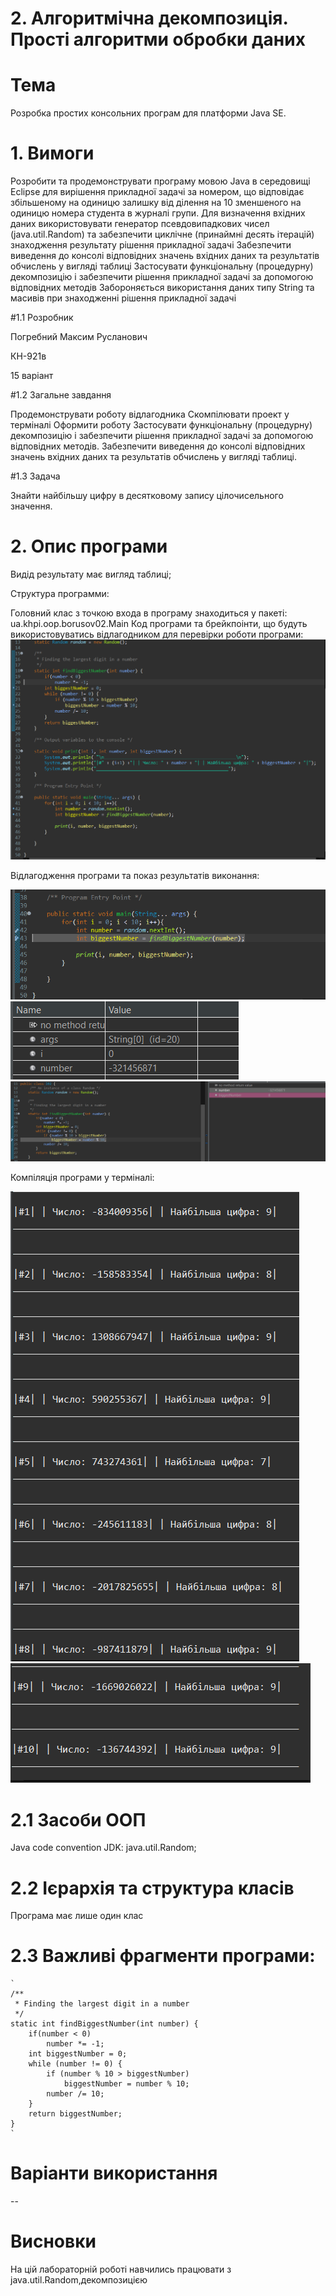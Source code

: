 # 2. Алгоритмічна декомпозиція. Прості алгоритми обробки даних

# Тема

Розробка простих консольних програм для платформи Java SE.

# 1. Вимоги

Розробити та продемонструвати програму мовою Java в середовищі Eclipse для вирішення прикладної задачі за номером, що відповідає збільшеному на одиницю залишку від ділення на 10 зменшеного на одиницю номера студента в журналі групи.
Для визначення вхідних даних використовувати генератор псевдовипадкових чисел (java.util.Random) та забезпечити циклічне (принаймні десять ітерацій) знаходження результату рішення прикладної задачі
Забезпечити виведення до консолі відповідних значень вхідних даних та результатів обчислень у вигляді таблиці
Застосувати функціональну (процедурну) декомпозицію і забезпечити рішення прикладної задачі за допомогою відповідних методів
Забороняється використання даних типу String та масивів при знаходженні рішення прикладної задачі

#1.1 Розробник

Погребний Максим Русланович

КН-921в

15 варіант

#1.2 Загальне завдання

Продемонструвати роботу відлагодника
Скомпілювати проект у терміналі
Оформити роботу
Застосувати функціональну (процедурну) декомпозицію і забезпечити рішення прикладної задачі за допомогою відповідних методів.
Забезпечити виведення до консолі відповідних значень вхідних даних та результатів обчислень у вигляді таблиці.

#1.3 Задача

Знайти найбільшу цифру в десятковому запису цілочисельного значення.

# 2. Опис програми

Видід результату має вигляд таблиці;

Структура программи:

Головний клас з точкою входа в програму знаходиться у пакеті: ua.khpi.oop.borusov02.Main
Код програми та брейкпоінти, що будуть використовуватись відлагодником для перевірки роботи програми:
![Alt text](https://github.com/Makson4ikk/java-project/blob/main/doc/pogrebnyi02/assets/brp%2Bc.png)

Відлагодження програми та показ результатів виконання:

![Atl text](https://github.com/Makson4ikk/java-project/blob/main/doc/pogrebnyi02/assets/db01.png)
![Alt text](https://github.com/Makson4ikk/java-project/blob/main/doc/pogrebnyi02/assets/db01%20v2.png)
![Alt text](https://github.com/Makson4ikk/java-project/blob/main/doc/pogrebnyi02/assets/db02.png)

Компіляція програми у терміналі:

![Alt text](https://github.com/Makson4ikk/java-project/blob/main/doc/pogrebnyi02/assets/console1.png)
![Alt text](https://github.com/Makson4ikk/java-project/blob/main/doc/pogrebnyi02/assets/console2.png)

# 2.1 Засоби ООП

Java code convention
JDK:
java.util.Random;

# 2.2 Ієрархія та структура класів

Програма має лише один клас

# 2.3 Важливі фрагменти програми:
    `
    /**
     * Finding the largest digit in a number
     */
    static int findBiggestNumber(int number) {
        if(number < 0) 
        	number *= -1;
        int biggestNumber = 0;
        while (number != 0) {
            if (number % 10 > biggestNumber)
            	biggestNumber = number % 10;
            number /= 10;
        }
        return biggestNumber;
    }
    `
   
# Варіанти використання

--

# Висновки

На цій лабораторній роботі навчились працювати з java.util.Random,декомпозицією
